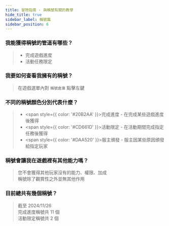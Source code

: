 ```yaml
---
title: 冒險指南 - 與稱號有關的教學
hide_title: true
sidebar_label: 稱號篇
sidebar_position: 6
---
```


### 我能獲得稱號的管道有哪些？
> - 完成遊戲進度
> - 活動任務限定

### 我要如何查看我擁有的稱號？
> 在遊戲選單內對 `稱號倉庫` 點擊左鍵

### 不同的稱號顏色分別代表什麼？
> - <span style={{ color: '#20B2AA' }}>完成進度</span> - 在完成某些遊戲進度後獲得
> - <span style={{ color: '#CD661D' }}>活動限定</span> - 在活動期間完成指定任務後獲得
> - <span style={{ color: '#DAA520' }}>服主頒發</span> - 服主因某些原因頒發給指定玩家

### 稱號會讓我在遊戲裡有其他能力嗎？
> 您不會獲得其他玩家沒有的能力、權限、加成  
> 稱號除了觀賞性之外並無其他作用

### 目前總共有幾個稱號？
> 截至 2024/11/26  
> 完成進度稱號共 11 個  
> 活動限定稱號共 2 個